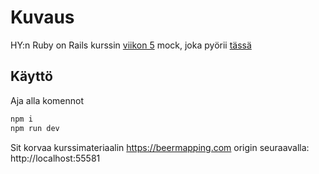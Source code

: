 # Kuvaus

HY:n Ruby on Rails kurssin [viikon 5](https://github.com/mluukkai/WebPalvelinohjelmointi2023/blob/main/web/viikko5.md) mock, joka pyörii [tässä](https://beermapping-dummy.fly.dev)

## Käyttö

Aja alla komennot

```sh
npm i
npm run dev
```

Sit korvaa kurssimateriaalin https://beermapping.com origin seuraavalla: http://localhost:55581
